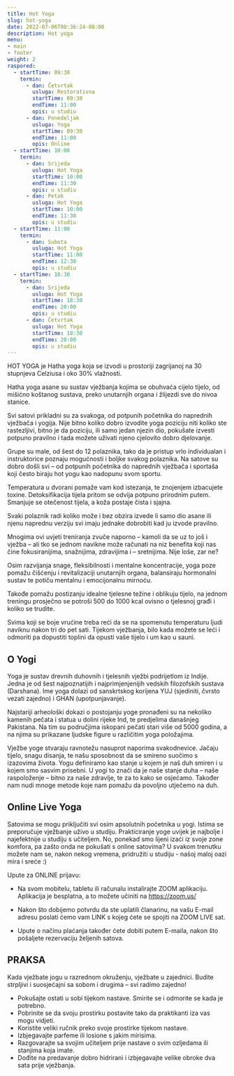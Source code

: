 ```yaml
---
title: Hot Yoga
slug: hot-yoga
date: 2022-07-06T00:36:24-08:00
description: Hot yoga
menu:
- main
- footer
weight: 2
raspored:
  - startTime: 09:30
    termin:
      - dan: Četvrtak
        usluga: Restorativna
        startTime: 09:30
        endTime: 11:00
        opis: u studiu
      - dan: Ponedeljak
        usluga: Yoga
        startTime: 09:30
        endTime: 11:00
        opis: Online
  - startTime: 10:00
    termin:
      - dan: Srijeda
        usluga: Hot Yoga
        startTime: 10:00
        endTime: 11:30
        opis: u studiu
      - dan: Petak
        usluga: Hot Yoga
        startTime: 10:00
        endTime: 11:30
        opis: u studiu
  - startTime: 11:00
    termin:
      - dan: Subota
        usluga: Hot Yoga
        startTime: 11:00
        endTime: 12:30
        opis: u studiu
  - startTime: 18:30
    termin:
      - dan: Srijeda
        usluga: Hot Yoga
        startTime: 18:30
        endTime: 20:00
        opis: u studiu
      - dan: Četvrtak
        usluga: Hot Yoga
        startTime: 18:30
        endTime: 20:00
        opis: u studiu
---
```


HOT YOGA je Hatha yoga koja se izvodi u prostoriji zagrijanoj na 30 stupnjeva Celziusa i oko 30% vlažnosti.

Hatha yoga asane su sustav vježbanja kojima se obuhvaća cijelo tijelo, od mišićno koštanog sustava, preko unutarnjih organa i žlijezdi sve do nivoa stanice.

Svi satovi prikladni su za svakoga, od potpunih početnika do naprednih vježbača i yogija. Nije bitno koliko dobro izvodite yoga poziciju niti koliko ste rastezljivi, bitno je da poziciju, ili samo jedan njezin dio, pokušate izvesti potpuno pravilno i tada možete uživati njeno cjelovito dobro djelovanje.

Grupe su male, od šest do 12 polaznika, tako da je pristup vrlo individualan i instruktorice poznaju mogućnosti i boljke svakog polaznika. Na satove su dobro došli svi – od potpunih početnika do naprednih vježbača i sportaša koji često biraju hot yogu kao nadopunu svom sportu.  

Temperatura u dvorani pomaže vam kod istezanja, te znojenjem izbacujete toxine. Detoksifikacija tijela pritom se odvija potpuno prirodnim putem. Smanjuje se otečenost tijela, a koža postaje čista i sjajna.

Svaki polaznik radi koliko može i bez obzira izvede li samo dio asane ili njenu naprednu verziju svi imaju jednake dobrobiti kad ju izvode pravilno.

Mnogima ovi uvjeti treniranja zvuče naporno – kamoli da se uz to još i vježba – ali tko se jednom navikne može računati na niz benefita koji nas čine fokusiranijima, snažnijima, zdravijima i – sretnijima. Nije loše, zar ne?

Osim razvijanja snage, fleksibilnosti i mentalne koncentracije, yoga poze pomažu čišćenju i revitalizaciji unutarnjih organa, balansiraju hormonalni sustav te potiču mentalnu i emocijonalnu mirnoću.

Takođe pomažu postizanju idealne tjelesne težine i oblikuju tijelo, na jednom treningu prosječno se potroši 500 do 1000 kcal ovisno o tjelesnoj građi i koliko se trudite.

Svima koji se boje vrućine treba reći da se na spomenutu temperaturu ljudi naviknu nakon tri do pet sati. Tijekom vježbanja, bilo kada možete se leći i odmoriti pa dopustiti toplini da opusti vaše tijelo i um kao u sauni. 

## O Yogi

Yoga je sustav drevnih duhovnih i tjelesnih vježbi podrijetlom iz Indije. Jedna je od šest najpoznatijih i najprimjenjenijih vedskih filozofskih sustava (Darshana). Ime yoga dolazi od sanskrtskog korijena YUJ (sjediniti, čvrsto vezati zajedno) i GHAN (upotpunjavanje).

Najstariji arheološki dokazi o postojanju yoge pronađeni su na nekoliko kamenih pečata i statua u dolini rijeke Ind, te predjelima današnjeg Pakistana. Na tim su područjima iskopani pečati stari više od 5000 godina, a na njima su prikazane ljudske figure u različitim yoga položajima.

Vježbe yoge stvaraju ravnotežu nasuprot naporima svakodnevice. Jačaju tijelo, snagu disanja, te našu sposobnost da se smireno suočimo s izazovima života. Yogu definiramo kao stanje u kojem je naš duh smiren i u kojem smo sasvim prisebni. U yogi to znači da je naše stanje duha – naše raspoloženje – bitno za naše zdravlje, te za to kako se osjećamo. Također nam nudi mnoge metode koje nam pomažu da povoljno utječemo na duh.

## Online Live Yoga

Satovima se mogu priključiti svi osim apsolutnih početnika u yogi. Istima se preporučuje vježbanje uživo u studiju.
Prakticiranje yoge uvijek je najbolje i najefektnije u studiju s učiteljem. No, ponekad smo lijeni izaći iz svoje zone komfora, pa zašto onda ne pokušati s online satovima? U svakom trenutku možete nam se, nakon nekog vremena, pridružiti u studiju - našoj maloj oazi mira i sreće :)


Upute za ONLINE prijavu:

* Na svom mobitelu, tabletu ili računalu instalirajte ZOOM aplikaciju. Aplikacija je besplatna, a to možete učiniti na https://zoom.us/

* Nakon što dobijemo potvrdu da ste uplatili članarinu, na vašu E-mail adresu poslati ćemo vam LINK s kojeg ćete se spojiti na ZOOM LIVE sat.

* Upute o načinu plaćanja također ćete dobiti putem E-maila, nakon što pošaljete rezervaciju željenih satova.

## PRAKSA
Kada vježbate jogu u razrednom okruženju, vježbate u zajednici. Budite strpljivi i suosjećajni sa sobom i drugima – svi radimo zajedno!

* Pokušajte ostati u sobi tijekom nastave. Smirite se i odmorite se kada je potrebno.
* Pobrinite se da svoju prostirku postavite tako da praktikanti iza vas mogu vidjeti.
* Koristite veliki ručnik preko svoje prostirke tijekom nastave.
* Izbjegavajte parfeme ili losione s jakim mirisima.
* Razgovarajte sa svojim učiteljem prije nastave o svim ozljedama ili stanjima koja imate.
* Dođite na predavanje dobro hidrirani i izbjegavajte velike obroke dva sata prije vježbanja.